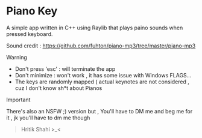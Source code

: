 # Piano Key

A simple app written in C++ using Raylib that plays paino sounds when pressed keyboard.

Sound credit : https://github.com/fuhton/piano-mp3/tree/master/piano-mp3 



> [!WARNING]
> - Don't press 'esc' : will terminate the app
> - Don't minimize : won't work , it has some issue with Windows FLAGS...
> - The keys are randomly mapped ( actual keynotes are not considered , cuz I don't know sh*t about Pianos

> [!IMPORTANT]  
> There's also an NSFW ;) version but , You'll have to DM me and beg me for it , jk you'll have to dm  me though


> Hritik Shahi >_<

